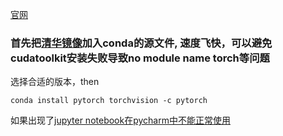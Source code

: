 [官网](http://pytorch.org/)

### 首先把[清华镜像](https://mirror.tuna.tsinghua.edu.cn/help/anaconda/)加入conda的源文件, 速度飞快，可以避免cudatoolkit安装失败导致no module name torch等问题


选择合适的版本，then
```
conda install pytorch torchvision -c pytorch
```

如果出现了[jupyter notebook在pycharm中不能正常使用](http://zhuangzhuang.github.io/2017/01/22/fix-pycharm-jupyter/)


